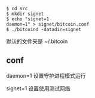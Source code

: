 
```
$ cd src
$ mkdir signet
$ echo "signet=1
daemon=1" > signet/bitcoin.conf
$ ./bitcoind -datadir=signet
```


默认的文件夹是  ~/.bitcoin

## conf

daemon=1 设置守护进程模式运行

signet=1 设置使用测试网络